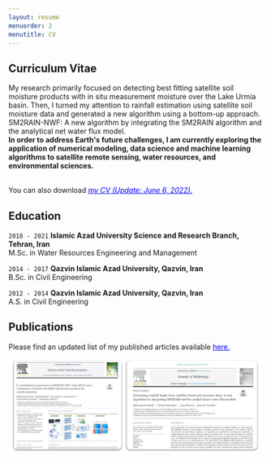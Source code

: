 ```yaml
---
layout: resume
menuorder: 2
menutitle: CV
---
```

## Curriculum Vitae

My research primarily focused on detecting best fitting satellite soil moisture products with in situ measurement moisture over the Lake Urmia basin. Then, I turned my attention to rainfall estimation using satellite soil moisture data and generated a new algorithm using a bottom-up approach. <br/> SM2RAIN-NWF: A new algorithm by integrating the SM2RAIN algorithm and the analytical net water flux model. <br/>
__In order to address Earth's future challenges, I am currently exploring the application of numerical modeling, data science and machine learning algorithms to satellite remote sensing, water resources, and environmental sciences.__

<br/> You can also download *<a href="/assets//CV_MS_(June 0).pdf" style="color: blue; text-decoration: underline;text-decoration-style: line;">my CV (Update: June 6, 2022).</a>*

## Education

`2018 - 2021`
__Islamic Azad University Science and Research Branch, Tehran, Iran__ <br/>
M.Sc. in Water Resources Engineering and Management

`2014 - 2017`
__Qazvin Islamic Azad University, Qazvin, Iran__ <br/>
B.Sc. in Civil Engineering

`2012 - 2014`
__Qazvin Islamic Azad University, Qazvin, Iran__ <br/>
A.S. in Civil Engineering


## Publications
Please find an updated list of my published articles available <a href="https://scholar.google.com/citations?user=SI0yqk0AAAAJ&hl=en" style="color: blue;">here.</a>

<img src="/assets//Publications.png" alt="Publications">



<!-- ### Footer

Last updated: May 2013 -->



